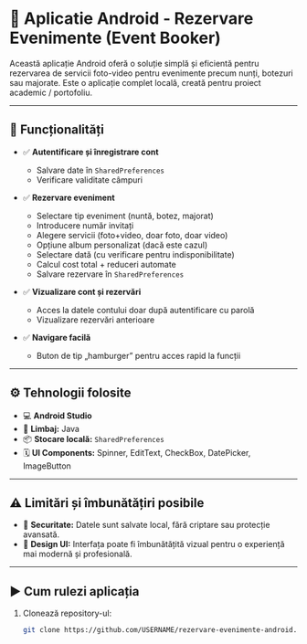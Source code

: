 # 📅 Aplicatie Android - Rezervare Evenimente (Event Booker)

Această aplicație Android oferă o soluție simplă și eficientă pentru rezervarea de servicii foto-video pentru evenimente precum nunți, botezuri sau majorate. Este o aplicație complet locală, creată pentru proiect academic / portofoliu.

---

## 🚀 Funcționalități

- ✅ **Autentificare și înregistrare cont**
  - Salvare date în `SharedPreferences`
  - Verificare validitate câmpuri

- ✅ **Rezervare eveniment**
  - Selectare tip eveniment (nuntă, botez, majorat)
  - Introducere număr invitați
  - Alegere servicii (foto+video, doar foto, doar video)
  - Opțiune album personalizat (dacă este cazul)
  - Selectare dată (cu verificare pentru indisponibilitate)
  - Calcul cost total + reduceri automate
  - Salvare rezervare în `SharedPreferences`

- ✅ **Vizualizare cont și rezervări**
  - Acces la datele contului doar după autentificare cu parolă
  - Vizualizare rezervări anterioare

- ✅ **Navigare facilă**
  - Buton de tip „hamburger” pentru acces rapid la funcții

---

## ⚙️ Tehnologii folosite

- 💻 **Android Studio**
- 📱 **Limbaj:** Java
- 📦 **Stocare locală:** `SharedPreferences`
- 🗓️ **UI Components:** Spinner, EditText, CheckBox, DatePicker, ImageButton

---

## ⚠️ Limitări și îmbunătățiri posibile

- 🔐 **Securitate:** Datele sunt salvate local, fără criptare sau protecție avansată.
- 🎨 **Design UI:** Interfața poate fi îmbunătățită vizual pentru o experiență mai modernă și profesională.

---

## ▶️ Cum rulezi aplicația

1. Clonează repository-ul:
   ```bash
   git clone https://github.com/USERNAME/rezervare-evenimente-android.git
